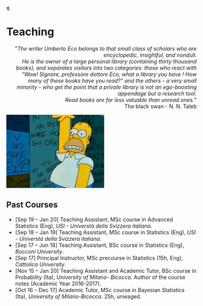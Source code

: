 [**<**](/index)

# Teaching

<div style="text-align: right"> <p>&quot;<em>The writer Umberto Eco belongs to that small class of scholars who are encyclopedic, insightful, and nondull.<br>He is the owner of a large personal library (containing thirty thousand books), and separates visitors into two categories: those who react with “Wow! Signore, professore dottore Eco, what a library you have ! How many of these books have you read?” and the others - a very small minority - who get the point that a private library is not an ego-boosting appendage but a research tool.<br> Read books are far less valuable than unread ones.</em>&quot; <br> The black swan - N. N. Taleb</p>
</div>

<img src="images/h1.jpg?raw=true"/>


## Past Courses
* [Sep 19 – Jan 20] Teaching Assistant, MSc course in Advanced Statistics (Eng), *USI - Universtà della Svizzera italiana*.
* [Sep 18 – Jan 19] Teaching Assistant, MSc course in Statistics (Eng), *USI - Universtà della Svizzera italiana*.
* [Sep 17 – Jun 18] Teaching Assistant, BSc course in Statistics (Eng), *Bocconi University*.
* [Sep 17] Principal Instructor, MSc precourse in Statistics (15h, Eng), *Cattolica University*.
* [Nov 15 – Jan 20] Teaching Assistant and Academic Tutor, BSc course in Probability (Ita), *University of Milano-
Bicocca*. Author of the course notes (Academic Year 2016-2017).
* [Oct 16 – Dec 17] Academic Tutor, MSc course in Bayesian Statistics (Ita), *University of Milano-Bicocca*.
25h, unwaged.
